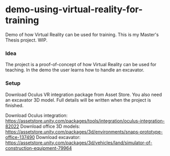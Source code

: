 # demo-using-virtual-reality-for-training
Demo of how Virtual Reality can be used for training. This is my Master's Thesis project. WIP.

### Idea
The project is a proof-of-concept of how Virtual Reality can be used for teaching. In the demo the user learns how to handle an excavator.

### Setup
Download Oculus VR integration package from Asset Store. You also need an excavator 3D model. Full details will be written when the project is finished.

Download Oculus integration: https://assetstore.unity.com/packages/tools/integration/oculus-integration-82022
Download office 3D models: https://assetstore.unity.com/packages/3d/environments/snaps-prototype-office-137490
Download excavator: https://assetstore.unity.com/packages/3d/vehicles/land/simulator-of-construction-equipment-79964
